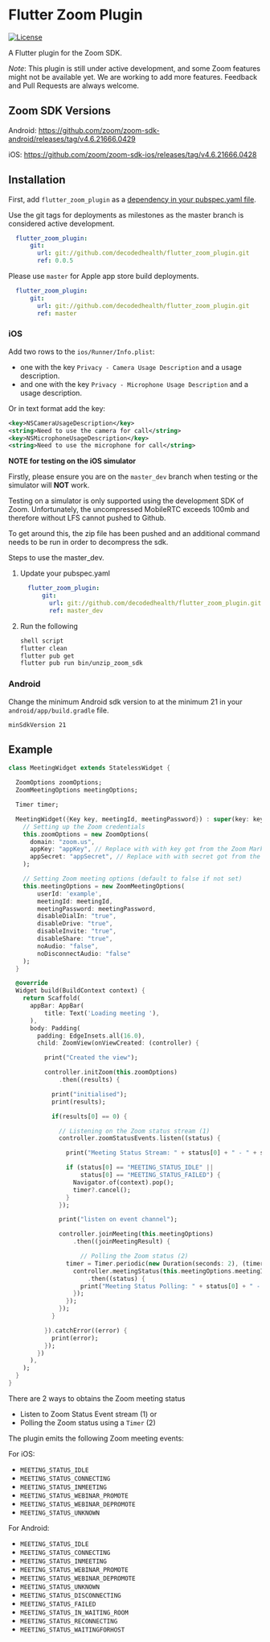 # Flutter Zoom Plugin

[![License](https://img.shields.io/badge/License-Apache%202.0-blue.svg)](https://opensource.org/licenses/Apache-2.0)

A Flutter plugin for the Zoom SDK.

*Note*: This plugin is still under active development, and some Zoom features might not be available yet. We are working to add more features.
Feedback and Pull Requests are always welcome.

## Zoom SDK Versions

Android: https://github.com/zoom/zoom-sdk-android/releases/tag/v4.6.21666.0429
 
iOS: https://github.com/zoom/zoom-sdk-ios/releases/tag/v4.6.21666.0428

## Installation

First, add `flutter_zoom_plugin` as a [dependency in your pubspec.yaml file](https://flutter.io/using-packages/).

Use the git tags for deployments as milestones as the master branch is considered active development.

```yaml
  flutter_zoom_plugin:
      git:
        url: git://github.com/decodedhealth/flutter_zoom_plugin.git
        ref: 0.0.5
```

Please use `master` for Apple app store build deployments. 

```yaml
  flutter_zoom_plugin:
      git:
        url: git://github.com/decodedhealth/flutter_zoom_plugin.git
        ref: master
```


### iOS

Add two rows to the `ios/Runner/Info.plist`:

- one with the key `Privacy - Camera Usage Description` and a usage description.
- and one with the key `Privacy - Microphone Usage Description` and a usage description.

Or in text format add the key:

```xml
<key>NSCameraUsageDescription</key>
<string>Need to use the camera for call</string>
<key>NSMicrophoneUsageDescription</key>
<string>Need to use the microphone for call</string>
```

**NOTE for testing on the iOS simulator**

Firstly, please ensure you are on the `master_dev` branch when testing or the simulator will **NOT** work. 

Testing on a simulator is only supported using the development SDK of Zoom. Unfortunately, the uncompressed MobileRTC 
exceeds 100mb and therefore without LFS cannot pushed to Github. 

To get around this, the zip file has been pushed and an additional command needs to be run in order to decompress the sdk.

Steps to use the master_dev.

1. Update your pubspec.yaml
    ```yaml
      flutter_zoom_plugin:
          git:
            url: git://github.com/decodedhealth/flutter_zoom_plugin.git
            ref: master_dev
    ```
2. Run the following
    ```bash
    shell script
    flutter clean
    flutter pub get
    flutter pub run bin/unzip_zoom_sdk
    ```

### Android

Change the minimum Android sdk version to at the minimum 21 in your `android/app/build.gradle` file.

```
minSdkVersion 21
```

## Example

```dart
class MeetingWidget extends StatelessWidget {

  ZoomOptions zoomOptions;
  ZoomMeetingOptions meetingOptions;

  Timer timer;

  MeetingWidget({Key key, meetingId, meetingPassword}) : super(key: key) {
    // Setting up the Zoom credentials
    this.zoomOptions = new ZoomOptions(
      domain: "zoom.us",
      appKey: "appKey", // Replace with with key got from the Zoom Marketplace
      appSecret: "appSecret", // Replace with with secret got from the Zoom Marketplace
    );

    // Setting Zoom meeting options (default to false if not set)
    this.meetingOptions = new ZoomMeetingOptions(
        userId: 'example',
        meetingId: meetingId,
        meetingPassword: meetingPassword,
        disableDialIn: "true",
        disableDrive: "true",
        disableInvite: "true",
        disableShare: "true",
        noAudio: "false",
        noDisconnectAudio: "false"
    );
  }

  @override
  Widget build(BuildContext context) {
    return Scaffold(
      appBar: AppBar(
          title: Text('Loading meeting '),
      ),
      body: Padding(
        padding: EdgeInsets.all(16.0),
        child: ZoomView(onViewCreated: (controller) {

          print("Created the view");

          controller.initZoom(this.zoomOptions)
              .then((results) {

            print("initialised");
            print(results);

            if(results[0] == 0) {

              // Listening on the Zoom status stream (1)
              controller.zoomStatusEvents.listen((status) {

                print("Meeting Status Stream: " + status[0] + " - " + status[1]);

                if (status[0] == "MEETING_STATUS_IDLE" ||
                    status[0] == "MEETING_STATUS_FAILED") {
                  Navigator.of(context).pop();
                  timer?.cancel();
                }
              });

              print("listen on event channel");

              controller.joinMeeting(this.meetingOptions)
                  .then((joinMeetingResult) {

                    // Polling the Zoom status (2)
                timer = Timer.periodic(new Duration(seconds: 2), (timer) {
                  controller.meetingStatus(this.meetingOptions.meetingId)
                      .then((status) {
                    print("Meeting Status Polling: " + status[0] + " - " + status[1]);
                  });
                });
              });
            }

          }).catchError((error) {
            print(error);
          });
        })
      ),
    );
  }
}
```

There are 2 ways to obtains the Zoom meeting status
- Listen to Zoom Status Event stream (1) or
- Polling the Zoom status using a `Timer` (2)


The plugin emits the following Zoom meeting events:

For iOS:
- `MEETING_STATUS_IDLE`
- `MEETING_STATUS_CONNECTING`
- `MEETING_STATUS_INMEETING`
- `MEETING_STATUS_WEBINAR_PROMOTE`
- `MEETING_STATUS_WEBINAR_DEPROMOTE`
- `MEETING_STATUS_UNKNOWN`

For Android:
- `MEETING_STATUS_IDLE`
- `MEETING_STATUS_CONNECTING`
- `MEETING_STATUS_INMEETING`
- `MEETING_STATUS_WEBINAR_PROMOTE`
- `MEETING_STATUS_WEBINAR_DEPROMOTE`
- `MEETING_STATUS_UNKNOWN`
- `MEETING_STATUS_DISCONNECTING`
- `MEETING_STATUS_FAILED`
- `MEETING_STATUS_IN_WAITING_ROOM`
- `MEETING_STATUS_RECONNECTING`
- `MEETING_STATUS_WAITINGFORHOST`
